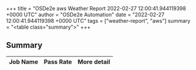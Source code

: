 +++
title = "OSDe2e aws Weather Report 2022-02-27 12:00:41.944119398 +0000 UTC"
author = "OSDe2e Automation"
date = "2022-02-27 12:00:41.944119398 +0000 UTC"
tags = ["weather-report", "aws"]
summary = "<table class=\"summary\"></table>"
+++
## Summary

| Job Name | Pass Rate | More detail |
|----------|-----------|-------------|




